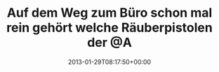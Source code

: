 ---
retweeted: false
source: <a href="http://twitter.com" rel="nofollow">Twitter Web Client</a>
entities:
  hashtags: []
  symbols: []
  user_mentions:
  - name: Florian Gilcher (@skade@hachyderm.io)
    screen_name: Argorak
    indices:
    - '69'
    - '77'
    id_str: '27227212'
    id: '27227212'
  - name: Geekstammtisch
    screen_name: geekstammtisch
    indices:
    - '81'
    - '96'
    id_str: '951370111'
    id: '951370111'
  urls: []
display_text_range:
- '0'
- '105'
favorite_count: '1'
id_str: '296170274779435008'
truncated: false
retweet_count: '0'
id: '296170274779435008'
created_at: Tue Jan 29 08:17:50 +0000 2013
favorited: false
full_text: Auf dem Weg zum Büro schon mal rein gehört welche Räuberpistolen der [@Argorak](https://twitter.com/Argorak)
  am [@geekstammtisch](https://twitter.com/geekstammtisch) erzählt.
lang: de
tags:
- pesos/twitter
date: '2013-01-29T08:17:50+00:00'
src: https://twitter.com/bascht/status/296170274779435008
original_url: https://twitter.com/bascht/status/296170274779435008
type: twitter_tweet
text: Auf dem Weg zum Büro schon mal rein gehört welche Räuberpistolen der [@Argorak](https://twitter.com/Argorak)
  am [@geekstammtisch](https://twitter.com/geekstammtisch) erzählt.
title: Auf dem Weg zum Büro schon mal rein gehört welche Räuberpistolen der @A

---